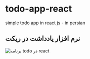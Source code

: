 # todo-app-react
simple todo app in react js - in persian
## نرم افزار یادداشت در ریکت
 ![برنامه todo در react](https://photos.google.com/share/AF1QipPx3rYhEyQQSTDzv73-VDLIobu0hlpbeG3AZrSOuG8kyrjr-JaHyTOUkJjuS8JzTQ/photo/AF1QipO0DK2yL359AXwMYp-jJW8m2tqdISXE68gEFrFN?key=YVhjTXRobkIzREZJV2V1Q3Z6aE5oVXdiekNMMzBR)
